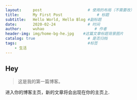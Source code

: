 ```yaml
---
layout:     post                    # 使用的布局（不需要改）
title:      My First Post               # 标题 
subtitle:   Hello World, Hello Blog #副标题
date:       2020-02-24              # 时间
author:     wuhao                      # 作者
header-img: img/home-bg-he.jpg    #这篇文章标题背景图片
catalog: true                       # 是否归档
tags:                               #标签
    - 生活
---
```




## Hey

>这是我的第一篇博客。

进入你的博客主页，新的文章将会出现在你的主页上.